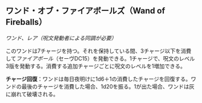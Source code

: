 ## ワンド・オブ・ファイアボールズ（Wand of Fireballs）
*ワンド、レア（呪文発動者による同調が必要）*

このワンドは7チャージを持つ。それを保持している間、3チャージ以下を消費して*ファイアボール*（セーヴDC15）を発動できる。1チャージで、呪文のレベル3版を発動する。消費する追加チャージごとに呪文のレベルを1増加できる。

**チャージ回復**：ワンドは毎日夜明けに1d6＋1の消費したチャージを回復する。ワンドの最後のチャージを消費した場合、1d20を振る。1が出た場合、ワンドは灰に崩れて破壊される。